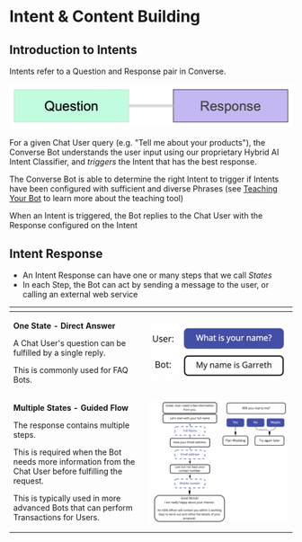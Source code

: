 # Intent & Content Building

## Introduction to Intents

Intents refer to a Question and Response pair in Converse.

![](../../.gitbook/assets/24.png)

For a given Chat User query \(e.g. "Tell me about your products"\), the Converse Bot understands the user input using our proprietary Hybrid AI Intent Classifier, and _triggers_ the Intent that has the best response.

The Converse Bot is able to determine the right Intent to trigger if Intents have been configured with sufficient and diverse Phrases \(see [Teaching Your Bot](../teaching-your-bot.md) to learn more about the teaching tool\)

When an Intent is triggered, the Bot replies to the Chat User with the Response configured on the Intent

## Intent Response

* An Intent Response can have one or many steps that we call _States_
* In each Step, the Bot can act by sending a message to the user, or calling an external web service

<table>
  <thead>
    <tr>
      <th style="text-align:left"></th>
      <th style="text-align:left"></th>
    </tr>
  </thead>
  <tbody>
    <tr>
      <td style="text-align:left">
        <p><b>One State - Direct Answer</b>
        </p>
        <p>A Chat User&apos;s question can be fulfilled by a single reply.</p>
        <p>This is commonly used for FAQ Bots.</p>
      </td>
      <td style="text-align:left">
        <img src="../../.gitbook/assets/25.png" alt/>
      </td>
    </tr>
    <tr>
      <td style="text-align:left">
        <p><b>Multiple States - Guided Flow</b>
        </p>
        <p>The response contains multiple steps.</p>
        <p>This is required when the Bot needs more information from the Chat User
          before fulfilling the request.</p>
        <p>This is typically used in more advanced Bots that can perform Transactions
          for Users.</p>
      </td>
      <td style="text-align:left">
        <img src="../../.gitbook/assets/26.png" alt/>
      </td>
    </tr>
  </tbody>
</table>

